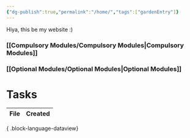 ```yaml
---
{"dg-publish":true,"permalink":"/home/","tags":["gardenEntry"]}
---
```


Hiya, this be my website :)

### [[Compulsory Modules/Compulsory Modules\|Compulsory Modules]]
### [[Optional Modules/Optional Modules\|Optional Modules]]

# Tasks
| File | Created |
| ---- | ------- |

{ .block-language-dataview}